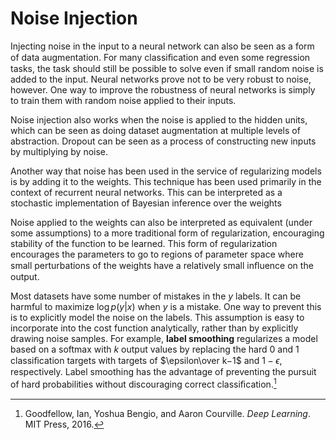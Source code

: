 # Noise Injection
Injecting noise in the input to a neural network can also be seen as a form of data augmentation. For many classiﬁcation and even some regression tasks, the task should still be possible to solve even if small random noise is added to the input. Neural networks prove not to be very robust to noise, however. One way to improve the robustness of neural networks is simply to train them with random noise applied to their inputs.

Noise injection also works when the noise is applied to the hidden units, which can be seen as doing dataset augmentation at multiple levels of abstraction. Dropout can be seen as a process of constructing new inputs by multiplying by noise.

Another way that noise has been used in the service of regularizing models is by adding it to the weights. This technique has been used primarily in the context of recurrent neural networks. This can be interpreted as a stochastic implementation of Bayesian inference over the weights

Noise applied to the weights can also be interpreted as equivalent (under some assumptions) to a more traditional form of regularization, encouraging stability of the function to be learned. This form of regularization encourages the parameters to go to regions of parameter space where small perturbations of the weights have a relatively small inﬂuence on the output.

Most datasets have some number of mistakes in the $y$ labels. It can be harmful to
maximize $\log{p(y | x)}$ when $y$ is a mistake. One way to prevent this is to explicitly model the noise on the labels. This assumption is easy to incorporate into the cost function analytically, rather than by explicitly drawing noise samples. For example, **label smoothing** regularizes a model based on a softmax with $k$ output values by replacing the hard $0$ and $1$ classiﬁcation targets
with targets of $\epsilon\over k−1$ and $1-\epsilon$, respectively. Label smoothing has the advantage of preventing the pursuit of hard probabilities without discouraging correct classiﬁcation.[^deeplearning]


[^deeplearning]: Goodfellow, Ian, Yoshua Bengio, and Aaron Courville. _Deep Learning_. MIT Press, 2016.